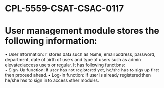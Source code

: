 # CPL-5559-CSAT-CSAC-0117
# User management module stores the following information:
• User Information: It stores data such as Name, email address, password, department, date of
birth of users and type of users such as admin, elevated access users or regular.
It has following functions:        
• Sign-Up function: If user has not registered yet, he/she has to sign up first then proceed ahead.
• Log-In function: If user is already registered then he/she has to sign in to access other modules.